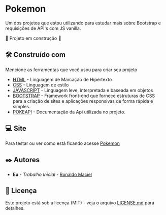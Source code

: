 # Pokemon
Um dos projetos que estou utilizando para estudar mais sobre Bootstrap e requisições de API's com JS vanilla.<br>

:construction: Projeto em construção :construction:
## 🛠️ Construído com

Mencione as ferramentas que você usou para criar seu projeto

* [HTML](https://developer.mozilla.org/pt-BR/docs/Web/HTML) - Linguagem de Marcação de Hipertexto
* [CSS](https://developer.mozilla.org/pt-BR/docs/Web/CSS) - Linguagem de estilo
* [JAVASCRIPT](https://developer.mozilla.org/pt-BR/docs/Web/JavaScript) - Linguagem leve, interpretada e baseada em objetos
* [BOOTSTRAP](https://www.alura.com.br/artigos/bootstrap) - Framework front-end que fornece estruturas de CSS para a criação de sites e aplicações responsivas de forma rápida e simples.
* [POKEAPI](https://pokeapi.co/docs/v2) - Documentação da Api utilizada no projeto.

## 💻 Site
Para testar ou ver como está ficando acesse [Pokemon](https://ronaldo3030.github.io/pokemon-with-pokeapi//)

## ✒️ Autores

* **Eu** - *Trabalho Inicial* - [Ronaldo Maciel](https://github.com/Ronaldo3030/)

## 📄 Licença

Este projeto está sob a licença (MIT) - veja o arquivo [LICENSE.md](https://github.com/Ronaldo3030/pokemon-with-pokeapi/blob/main/LICENSE) para detalhes.
